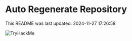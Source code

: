 # Auto Regenerate Repository

This README was last updated: 2024-11-27 17:26:58

 ![TryHackMe](https://tryhackme.com/badge/533634)